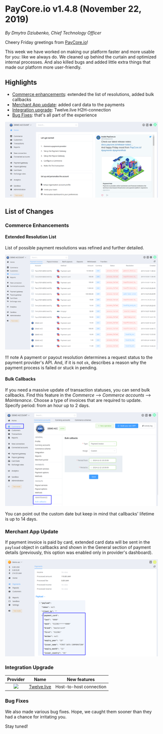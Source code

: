 # **PayCore.io v1.4.8 (November 22, 2019)**

*By Dmytro Dziubenko, Chief Technology Officer*

Cheery Friday greetings from [PayCore.io](http://paycore.io/)!

This week we have worked on making our platform faster and more usable for you: like we always do. We cleaned up behind the curtain and optimized internal processes. And also killed bugs and added little extra things that made our platform more user-friendly.

## Highlights

* [Commerce enhancements](#commerce-enhancements): extended the list of resolutions, added bulk callbacks
* [Merchant App update](#merchant-app-update): added card data to the payments
* [Integration upgrade](#integration-upgrade): Twelve.live H2H-connection
* [Bug Fixes](#bug-fixes): that's all part of the experience

![Dashboard's view](images/v1.4.8/dashboard.png)

## List of Changes

### Commerce Enhancements

#### Extended Resolution List

List of possible payment resolutions was refined and further detailed.

![Payment invoices](images/v1.4.8/payment-invoices.png)

!!! note
    A payment or payout resolution determines a request status to the payment provider's API. And, if it is not `ok`, describes a reason why the payment process is failed or stuck in pending.

#### Bulk Callbacks

If you need a massive update of transaction statuses, you can send bulk callbacks. Find this feature in the *Commerce* --> *Commerce accounts* --> *Maintenance*. Choose a type of invoices that are required to update.  Specify period: from an hour up to 2 days.

![Bulk Callbacks](images/v1.4.8/bulk-callbacks.png)

You can point out the custom date but keep in mind that callbacks' lifetime is up to 14 days.

### Merchant App Update

If payment invoice is paid by card, extended card data will be sent in the `payload` object in callbacks and shown in the General section of payment details (previously, this option was enabled only in provider's dashboard).

![Card Data](images/v1.4.8/payload.png)

### Integration Upgrade

| Provider | Name  | New features |
|:-:|:-:|:-:|
| <img src="https://static.openfintech.io/payment_providers/twelvelive/logo.svg?w=70" width="25px"> | [Twelve.live](/connectors/twelvelive/) | Host-to-host connection |

### Bug Fixes

We also made various bug fixes. Hope, we caught them sooner than they had a chance for irritating you.

Stay tuned!
